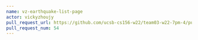 ```yaml
---
name: vz-earthquake-list-page
actor: vickyzhoujy
pull_request_url: https://github.com/ucsb-cs156-w22/team03-w22-7pm-4/pull/54
pull_request_num: 54
---
```

